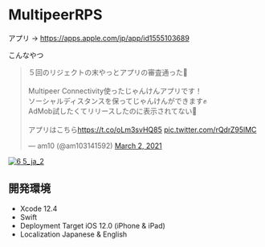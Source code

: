 # MultipeerRPS
アプリ -> https://apps.apple.com/jp/app/id1555103689

こんなやつ

<blockquote class="twitter-tweet"><p lang="ja" dir="ltr">５回のリジェクトの末やっとアプリの審査通った🙌<br><br>Multipeer Connectivity使ったじゃんけんアプリです！<br>ソーシャルディスタンスを保ってじゃんけんができます✊<br>AdMob試したくてリリースしたのに表示されてない🤣<br><br>アプリはこちら<a href="https://t.co/oLm3svHQ85">https://t.co/oLm3svHQ85</a> <a href="https://t.co/rQdrZ95lMC">pic.twitter.com/rQdrZ95lMC</a></p>&mdash; am10 (@am103141592) <a href="https://twitter.com/am103141592/status/1366605401370730499?ref_src=twsrc%5Etfw">March 2, 2021</a></blockquote>

[![6 5_ja_2](https://user-images.githubusercontent.com/34936885/109688714-ed9b0500-7bc7-11eb-809f-3b5ac47a257b.png)](https://twitter.com/am103141592/status/1366605401370730499?s=20)

## 開発環境
* Xcode 12.4
* Swift
* Deployment Target iOS 12.0 (iPhone & iPad)
* Localization Japanese & English